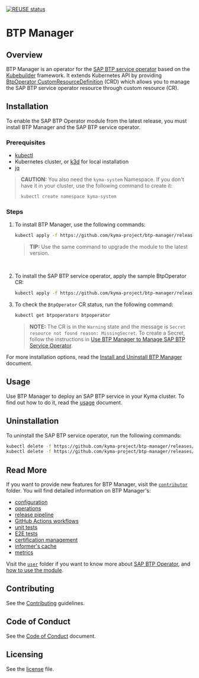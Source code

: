 [![REUSE status](https://api.reuse.software/badge/github.com/kyma-project/btp-manager)](https://api.reuse.software/info/github.com/kyma-project/btp-manager)

# BTP Manager

## Overview

BTP Manager is an operator for the [SAP BTP service operator](https://github.com/SAP/sap-btp-service-operator) based on the [Kubebuilder](https://github.com/kubernetes-sigs/kubebuilder) framework. It extends Kubernetes API by providing [BtpOperator CustomResourceDefinition](/config/crd/bases/operator.kyma-project.io_btpoperators.yaml) (CRD) which allows you to manage the SAP BTP service operator resource through custom resource (CR). 

## Installation

To enable the SAP BTP Operator module from the latest release, you must install BTP Manager and the SAP BTP service operator.

### Prerequisites

- [kubectl](https://kubernetes.io/docs/tasks/tools/install-kubectl/)
- Kubernetes cluster, or [k3d](https://k3d.io) for local installation
- [jq](https://github.com/stedolan/jq) 

>**CAUTION:** You also need the `kyma-system` Namespace. If you don't have it in your cluster, use the following command to create it:
> ```bash
> kubectl create namespace kyma-system
> ```

### Steps
 
1. To install BTP Manager, use the following commands:

    ```bash
    kubectl apply -f https://github.com/kyma-project/btp-manager/releases/latest/download/btp-manager.yaml
    ```
    > **TIP:** Use the same command to upgrade the module to the latest version.

<br>

 2. To install the SAP BTP service operator, apply the sample BtpOperator CR:

    ```bash
    kubectl apply -f https://github.com/kyma-project/btp-manager/releases/latest/download/btp-operator-default-cr.yaml
    ```
3. To check the `BtpOperator` CR status, run the following command:
   ```sh
   kubectl get btpoperators btpoperator
   ```
   > **NOTE:** The CR is in the `Warning` state and the message is `Secret resource not found reason: MissingSecret`. To create a Secret, follow the instructions in [Use BTP Manager to Manage SAP BTP Service Operator](./docs/user/02-10-usage.md#create-and-install-a-secret).

For more installation options, read the [Install and Uninstall BTP Manager](./docs/contributor/01-10-installation.md) document.

## Usage

Use BTP Manager to deploy an SAP BTP service in your Kyma cluster. To find out how to do it, read the [usage](./docs/user/02-10-usage.md) document.

## Uninstallation

To uninstall the SAP BTP service operator, run the following commands:
```sh
kubectl delete -f https://github.com/kyma-project/btp-manager/releases/latest/download/btp-operator-default-cr.yaml
kubectl delete -f https://github.com/kyma-project/btp-manager/releases/latest/download/btp-manager.yaml
```

## Read More

If you want to provide new features for BTP Manager, visit the [`contributor`](./docs/contributor) folder. You will find detailed information on BTP Manager's:

- [configuration](./docs/contributor/01-20-configuration.md)
- [operations](./docs/contributor/02-10-operations.md)
- [release pipeline](./docs/contributor/03-10-release.md)
- [GitHub Actions workflows](./docs/contributor/04-10-workflows.md)
- [unit tests](./docs/contributor/05-10-testing.md)
- [E2E tests](./docs/contributor/05-20-e2e_tests.md)
- [certification management](./docs/contributor/06-10-certs.md)
- [informer's cache](./docs/contributor/07-10-informer-cache.md)
- [metrics](./docs/contributor/08-10-metrics.md)

Visit the [`user`](./docs/user) folder if you want to know more about [SAP BTP Operator](./docs/user/README.md), and [how to use the module](./docs/user/02-10-usage.md).

## Contributing
<!--- mandatory section - do not change this! --->

See the [Contributing](CONTRIBUTING.md) guidelines.

## Code of Conduct
<!--- mandatory section - do not change this! --->

See the [Code of Conduct](CODE_OF_CONDUCT.md) document.

## Licensing
<!--- mandatory section - do not change this! --->

See the [license](./LICENSE) file.